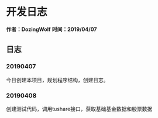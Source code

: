 # 开发日志
**作者：DozingWolf**
**时间：2019/04/07**

## 日志

### 20190407

今日创建本项目，规划程序结构，创建日志。

### 20190408

创建测试代码，调用tushare接口，获取基础基金数据和股票数据

